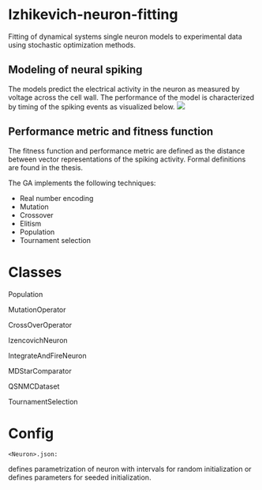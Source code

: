 # Izhikevich-neuron-fitting
Fitting of dynamical systems single neuron models to experimental data using stochastic optimization methods.

## Modeling of neural spiking
The models predict the electrical activity in the neuron as measured by voltage across the cell wall. The performance of the model is characterized by timing of the spiking events as visualized below.
![](Iz_model_spiking.jpg)

## Performance metric and fitness function
The fitness function and performance metric are defined as the distance between vector representations of the spiking activity. Formal definitions are found in the thesis.


The GA implements the following techniques:
* Real number encoding
* Mutation
* Crossover
* Elitism
* Population
* Tournament selection


# Classes

Population

MutationOperator

CrossOverOperator

IzencovichNeuron

IntegrateAndFireNeuron

MDStarComparator

QSNMCDataset

TournamentSelection

# Config


    <Neuron>.json: 
  
  
defines parametrization of neuron with intervals for random initialization or defines parameters for seeded initialization.

